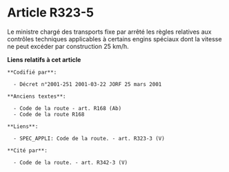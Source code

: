 # Article R323-5

Le ministre chargé des transports fixe par arrêté les règles relatives aux contrôles techniques applicables à certains engins
spéciaux dont la vitesse ne peut excéder par construction 25 km/h.

**Liens relatifs à cet article**

	**Codifié par**:

	  - Décret n°2001-251 2001-03-22 JORF 25 mars 2001

	**Anciens textes**:

	  - Code de la route - art. R168 (Ab)
	  - Code de la route R168

	**Liens**:

	  - SPEC_APPLI: Code de la route. - art. R323-3 (V)

	**Cité par**:

	  - Code de la route. - art. R342-3 (V)
